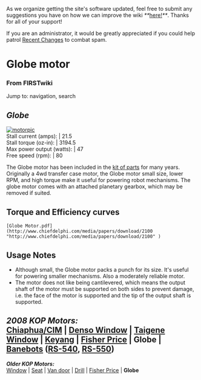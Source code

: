 As we organize getting the site's software updated, feel free to submit any
suggestions you have on how we can improve the wiki
_**_[here!](/index.php/User:Hallry/Suggestions "User:Hallry/Suggestions"
)_**_. Thanks for all of your support!

If you are an administrator, it would be greatly appreciated if you could help
patrol [Recent Changes](/index.php/Special:Recentchanges
"Special:Recentchanges" ) to combat spam.

# Globe motor

### From FIRSTwiki

Jump to: navigation, search

_Globe_  
---  
[![motorpic](/media/c/ca/Motorpic.jpg)](/index.php/Image:Motorpic.jpg
"motorpic" )  
Stall current (amps): | 21.5  
Stall torque (oz-in): | 3194.5  
Max power output (watts): | 47  
Free speed (rpm): | 80  
  
The Globe motor has been included in the [kit of
parts](/index.php/Kit_of_parts "Kit of parts" ) for many years. Originally a
4wd transfer case motor, the Globe motor small size, lower RPM, and high
torque make it useful for powering robot mechanisms. The globe motor comes
with an attached planetary gearbox, which may be removed if suited.


## Torque and Efficiency curves

    [Globe Motor.pdf](http://www.chiefdelphi.com/media/papers/download/2100 "http://www.chiefdelphi.com/media/papers/download/2100" )


## Usage Notes

  * Although small, the Globe motor packs a punch for its size. It's useful for powering smaller mechanisms. Also a moderately reliable motor. 
  * The motor does not like being cantilevered, which means the output shaft of the motor must be supported on both sides to prevent damage, i.e. the face of the motor is supported and the tip of the output shaft is supported. 

  

_**2008 KOP Motors:**_  
[Chiaphua/CIM](/index.php/CIM_motor "CIM motor" ) | [Denso
Window](/index.php/Denso_window_motor "Denso window motor" ) | [Taigene
Window](/index.php?title=Taigene_window_motor&action=edit "Taigene window
motor" ) | [Keyang](/index.php?title=Keyang_motor&action=edit "Keyang motor" )
| [Fisher Price](/index.php/Fisher_Price_motor "Fisher Price motor" ) |
**Globe** | [Banebots](/index.php/Banebots_motor "Banebots motor" )
([RS-540](/index.php?title=RS-540_Banebots_motor&action=edit "RS-540 Banebots
motor" ), [RS-550](/index.php/RS-550_Banebots_motor "RS-550 Banebots motor" ))  
---  
_**Older KOP Motors:**_  
[Window](/index.php/Window_motor "Window motor" ) |
[Seat](/index.php?title=Seat_motor&action=edit "Seat motor" ) | [Van
door](/index.php/Van_door_motor "Van door motor" ) |
[Drill](/index.php/Drill_motor "Drill motor" ) | [Fisher
Price](/index.php/Fisher_Price_motor "Fisher Price motor" ) | **Globe**  
  
